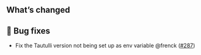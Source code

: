 ## What’s changed

## 🐛 Bug fixes

- Fix the Tautulli version not being set up as env variable @frenck ([#287](https://github.com/hassio-addons/addon-tautulli/pull/287))
